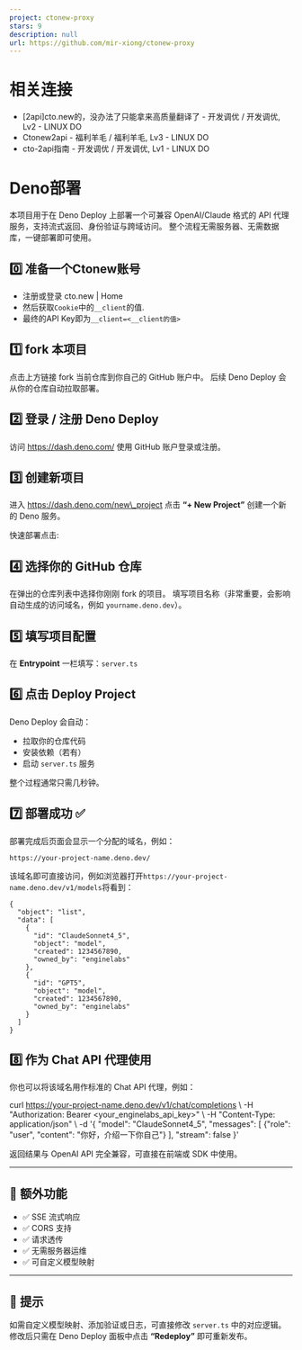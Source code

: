 ```yaml
---
project: ctonew-proxy
stars: 9
description: null
url: https://github.com/mir-xiong/ctonew-proxy
---
```


相关连接
====

-   \[2api\]cto.new的，没办法了只能拿来高质量翻译了 - 开发调优 / 开发调优, Lv2 - LINUX DO
-   Ctonew2api - 福利羊毛 / 福利羊毛, Lv3 - LINUX DO
-   cto-2api指南 - 开发调优 / 开发调优, Lv1 - LINUX DO

Deno部署
======

本项目用于在 Deno Deploy 上部署一个可兼容 OpenAI/Claude 格式的 API 代理服务，支持流式返回、身份验证与跨域访问。 整个流程无需服务器、无需数据库，一键部署即可使用。

0️⃣ 准备一个Ctonew账号
----------------

-   注册或登录 cto.new | Home
-   然后获取`Cookie`中的`__client`的值.
-   最终的API Key即为`__client=<__client的值>`

1️⃣ fork 本项目
------------

点击上方链接 fork 当前仓库到你自己的 GitHub 账户中。 后续 Deno Deploy 会从你的仓库自动拉取部署。

2️⃣ 登录 / 注册 Deno Deploy
-----------------------

访问 https://dash.deno.com/ 使用 GitHub 账户登录或注册。

3️⃣ 创建新项目
---------

进入 https://dash.deno.com/new\_project 点击 **“+ New Project”** 创建一个新的 Deno 服务。

快速部署点击:

4️⃣ 选择你的 GitHub 仓库
------------------

在弹出的仓库列表中选择你刚刚 fork 的项目。 填写项目名称（非常重要，会影响自动生成的访问域名，例如 `yourname.deno.dev`）。

5️⃣ 填写项目配置
----------

在 **Entrypoint** 一栏填写：`server.ts`

6️⃣ 点击 **Deploy Project**
-------------------------

Deno Deploy 会自动：

-   拉取你的仓库代码
-   安装依赖（若有）
-   启动 `server.ts` 服务

整个过程通常只需几秒钟。

7️⃣ 部署成功 ✅
----------

部署完成后页面会显示一个分配的域名，例如：

```
https://your-project-name.deno.dev/
```

该域名即可直接访问，例如浏览器打开`https://your-project-name.deno.dev/v1/models`将看到：

```
{
  "object": "list",
  "data": [
    {
      "id": "ClaudeSonnet4_5",
      "object": "model",
      "created": 1234567890,
      "owned_by": "enginelabs"
    },
    {
      "id": "GPT5",
      "object": "model",
      "created": 1234567890,
      "owned_by": "enginelabs"
    }
  ]
}
```

8️⃣ 作为 Chat API 代理使用
--------------------

你也可以将该域名用作标准的 Chat API 代理，例如：

curl https://your-project-name.deno.dev/v1/chat/completions \\
  -H "Authorization: Bearer <your\_enginelabs\_api\_key>" \\
  -H "Content-Type: application/json" \\
  -d '{
    "model": "ClaudeSonnet4\_5",
    "messages": \[
      {"role": "user", "content": "你好，介绍一下你自己"}
    \],
    "stream": false
  }'

返回结果与 OpenAI API 完全兼容，可直接在前端或 SDK 中使用。

* * *

🌈 额外功能
-------

-   ✅ SSE 流式响应
-   ✅ CORS 支持
-   ✅ 请求透传
-   ✅ 无需服务器运维
-   ✅ 可自定义模型映射

* * *

🧠 提示
-----

如需自定义模型映射、添加验证或日志，可直接修改 `server.ts` 中的对应逻辑。 修改后只需在 Deno Deploy 面板中点击 **“Redeploy”** 即可重新发布。
